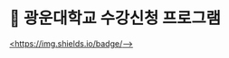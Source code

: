 # 📖 광운대학교 수강신청 프로그램 

[<https://img.shields.io/badge/<LABEL>-<MariaDB>-<lightgrey>>](https://img.shields.io/badge/-MariDB-lightgrey)
